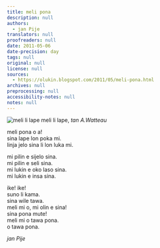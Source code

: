 ```yaml
---
title: meli pona
description: null
authors:
  - jan Pije
translators: null
proofreaders: null
date: 2011-05-06
date-precision: day
tags: null
original: null
license: null
sources:
  - https://olukin.blogspot.com/2011/05/meli-pona.html
archives: null
preprocessing: null
accessibility-notes: null
notes: null
---
```


<!-- "Nymph and Satyr" by Jean-Antoine Watteau (https://commons.wikimedia.org/wiki/File:Watteau_Jupiter_und_Antiope_Detail_2.jpg). Public Domain. -->
![meli li lape](https://upload.wikimedia.org/wikipedia/commons/5/5a/Watteau_Jupiter_und_Antiope_Detail_2.jpg)
meli li lape, *tan A.Watteau*

meli pona o a!  \
sina lape lon poka mi.  \
linja jelo sina li lon luka mi.

mi pilin e sijelo sina.  \
mi pilin e seli sina.  \
mi lukin e oko laso sina.  \
mi lukin e insa sina.

ike! ike!  \
suno li kama.  \
sina wile tawa.  \
meli mi o, mi olin e sina!  \
sina pona mute!  \
meli mi o tawa pona.  \
o tawa pona.

*jan Pije*
